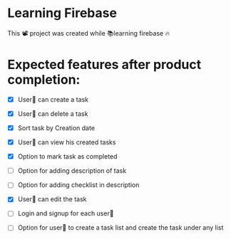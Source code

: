 # Learning Firebase
This 📽 project was created while 📚learning firebase 🔥

# Expected features after product completion:

- [x] User👤 can create a task
- [x] User👤 can delete a task
- [x] Sort task by Creation date
- [x] User👤 can view his created tasks
- [x] Option to mark task as completed
- [ ] Option for adding description of task
- [ ] Option for adding checklist in description
- [x] User👤 can edit the task
- [ ] Login and signup for each user👤
- [ ] Option for user👤 to create a task list and create the task under any list



